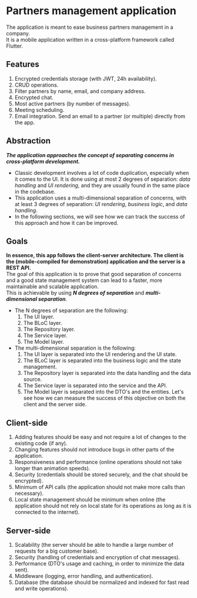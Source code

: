# Partners management application
The application is meant to ease business partners management in a company.<br>
It is a mobile application written in a cross-platform framework called Flutter.<br>

## Features
1. Encrypted credentials storage (with JWT, 24h availability).
2. CRUD operations.
3. Filter partners by name, email, and company address.
4. Encrypted chat. 
5. Most active partners (by number of messages).
6. Meeting scheduling.
7. Email integration. Send an email to a partner (or multiple) directly from the app.

## Abstraction
*__The application approaches the concept of separating concerns in cross-platform development.__*<br>
- Classic development involves a lot of code duplication, especially when it comes to the UI. It is done using at most 2 degrees of separation: _data handling_ and _UI rendering_, and they are usually found in the same place in the codebase.<br>
- This application uses a multi-dimensional separation of concerns, with at least 3 degrees of separation: _UI rendering_, _business logic_, and _data handling_.<br>
- In the following sections, we will see how we can track the success of this approach and how it can be improved.

## Goals
__In essence, this app follows the client-server architecture. The client is the (mobile-compiled for demonstration) application and the server is a REST API.__<br>
The goal of this application is to prove that good separation of concerns and a good state management system can lead to a faster, more maintainable and scalable application.<br>
This is achievable by using *__N degrees of separation__* and *__multi-dimensional separation__*.<br>
- The N degrees of separation are the following:
    1. The UI layer.
    2. The BLoC layer.
    3. The Repository layer.
    4. The Service layer.
    5. The Model layer.
- The multi-dimensional separation is the following:
    1. The UI layer is separated into the UI rendering and the UI state.
    2. The BLoC layer is separated into the business logic and the state management.
    3. The Repository layer is separated into the data handling and the data source.
    4. The Service layer is separated into the service and the API.
    5. The Model layer is separated into the DTO's and the entities.
Let's see how we can measure the success of this objective on both the client and the server side.

## Client-side
1. Adding features should be easy and not require a lot of changes to the existing code (if any).
2. Changing features should not introduce bugs in other parts of the application.
3. Responsiveness and performance (online operations should not take longer than animation speeds).
4. Security (credentials should be stored securely, and the chat should be encrypted).
5. Minimum of API calls (the application should not make more calls than necessary).
6. Local state management should be minimum when online (the application should not rely on local state for its operations as long as it is connected to the internet).

## Server-side
1. Scalability (the server should be able to handle a large number of requests for a big customer base).
2. Security (handling of credentials and encryption of chat messages).
3. Performance (DTO's usage and caching, in order to minimize the data sent).
4. Middleware (logging, error handling, and authentication).
5. Database (the database should be normalized and indexed for fast read and write operations).
